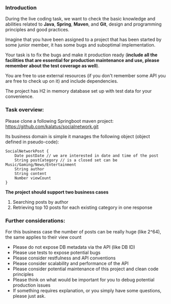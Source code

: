 ### Introduction

During the live coding task, we want to check the basic knowledge and abilities related to **Java**, **Spring**, **Maven**, and **Git**,
design and programming principles and good practices.

Imagine that you have been assigned to a project that has been started by some junior member,
it has some bugs and suboptimal implementation.

Your task is to fix the bugs and make it production ready (**include all the facilities that are essential for production
maintenance and use, please remember about the test coverage as well**).

You are free to use external resources (if you don't remember some API you are free to check up on it) and include dependencies. 

The project has H2 in memory database set up with test data for your convenience.

### Task overview:

Please clone a following Springboot maven project:
https://github.com/kalatus/socialnetwork.git

Its business domain is simple it manages the following object (object defined in pseudo-code):

```
SocialNetworkPost {
    Date postDate // we are interested in date and time of the post
    String postCategory // is a closed set can be Music/Gaming/News/Entertainment
    String author
    String content
    Number viewCount
}
```

**The project should support two business cases**

1. Searching posts by author
2. Retrieving top 10 posts for each existing category in one response


### Further considerations:

For this business case the number of posts can be really huge (like 2^64), the same applies to their view count
* Please do not expose DB metadata via the API (like DB ID)
* Please use tests to expose potential bugs
* Please consider restfulness and API conventions
* Please consider scalability and performance of the API
* Please consider potential maintenance of this project and clean code principles
* Please think on what would be important for you to debug potential production issues
* If something requires explanation, or you simply have some questions, please just ask.

